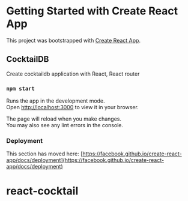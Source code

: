 # Getting Started with Create React App

This project was bootstrapped with [Create React App](https://github.com/facebook/create-react-app).

## CocktailDB

Create cocktaildb application with React, React router

### `npm start`

Runs the app in the development mode.\
Open [http://localhost:3000](http://localhost:3000) to view it in your browser.

The page will reload when you make changes.\
You may also see any lint errors in the console.


### Deployment

This section has moved here: [https://facebook.github.io/create-react-app/docs/deployment](https://facebook.github.io/create-react-app/docs/deployment)

# react-cocktail
